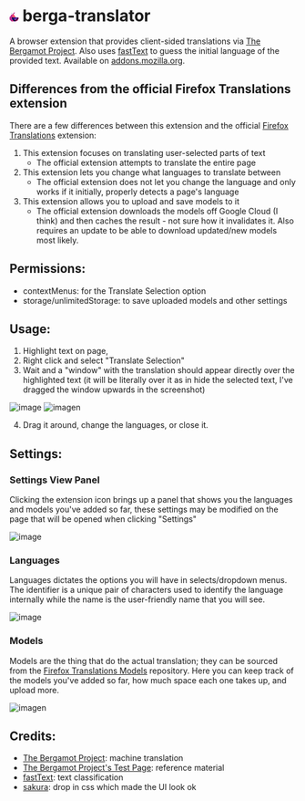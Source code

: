 # ![image](berga.png) berga-translator

A browser extension that provides client-sided translations via [The Bergamot Project](https://browser.mt/).
Also uses [fastText](https://fasttext.cc/) to guess the initial language of the provided text. Available on
[addons.mozilla.org](https://addons.mozilla.org/en-US/firefox/addon/berga-translator/).

## Differences from the official Firefox Translations extension
There are a few differences between this extension and the official [Firefox Translations](https://github.com/mozilla-extensions/firefox-translations)
extension:
1. This extension focuses on translating user-selected parts of text
    - The official extension attempts to translate the entire page
2. This extension lets you change what languages to translate between
    - The official extension does not let you change the language and only works if it initially, properly detects a page's language
3. This extension allows you to upload and save models to it
    - The official extension downloads the models off Google Cloud (I think) and then caches the result - not sure how it invalidates it.
      Also requires an update to be able to download updated/new models most likely.

## Permissions:
- contextMenus: for the Translate Selection option
- storage/unlimitedStorage: to save uploaded models and other settings

## Usage:

1. Highlight text on page,
2. Right click and select "Translate Selection"
3. Wait and a "window" with the translation should appear directly over the highlighted text (it will be literally
over it as in hide the selected text, I've dragged the window upwards in the screenshot)

![image](https://user-images.githubusercontent.com/11600812/187097549-30ee5159-7fe2-4ec0-b35a-be66437ccdf3.png)
![imagen](https://user-images.githubusercontent.com/11600812/187571099-e7233d83-a7f5-433d-92f3-4bc9f33fa578.png)

4. Drag it around, change the languages, or close it.

## Settings:

### Settings View Panel
Clicking the extension icon brings up a panel that shows you the languages and models you've added so far,
these settings may be modified on the page that will be opened when clicking "Settings"

![image](https://user-images.githubusercontent.com/11600812/187570187-97669f80-6770-4fc6-b8f5-cf4860704dd3.png)


### Languages

Languages dictates the options you will have in selects/dropdown menus. The identifier is a unique pair of characters
used to identify the language internally while the name is the user-friendly name that you will see.

![image](https://user-images.githubusercontent.com/11600812/187570664-d1426282-fab6-4cd7-a297-85a44e755539.png)


### Models

Models are the thing that do the actual translation; they can be sourced from the [Firefox Translations Models](https://github.com/mozilla/firefox-translations-models) repository. Here you can keep track of the models you've added so far, how much space each one takes up,
and upload more.

![imagen](https://user-images.githubusercontent.com/11600812/187570776-bc4248ac-4f33-4301-9ca1-393af4084c6b.png)

## Credits:
- [The Bergamot Project](https://browser.mt/): machine translation
- [The Bergamot Project's Test Page](https://github.com/browsermt/bergamot-translator/tree/main/wasm/test_page): reference material
- [fastText](https://fasttext.cc/): text classification
- [sakura](https://github.com/oxalorg/sakura): drop in css which made the UI look ok

